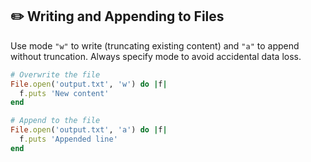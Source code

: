 ## ✏️ Writing and Appending to Files
Use mode `"w"` to write (truncating existing content) and `"a"` to append without truncation. Always specify mode to avoid accidental data loss.

```ruby
# Overwrite the file
File.open('output.txt', 'w') do |f|
  f.puts 'New content'
end

# Append to the file
File.open('output.txt', 'a') do |f|
  f.puts 'Appended line'
end
```